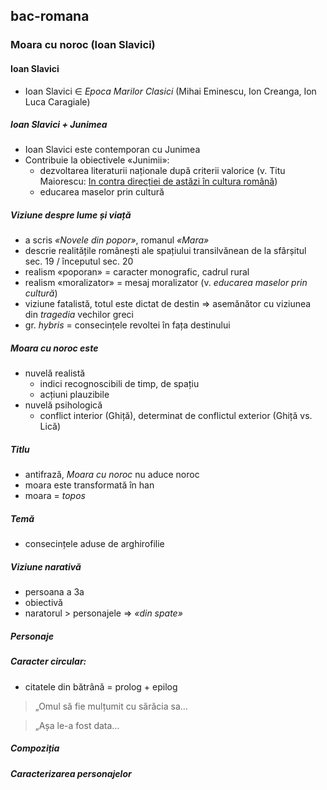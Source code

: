 ## bac-romana

### Moara cu noroc (Ioan Slavici)

#### Ioan Slavici
+ Ioan Slavici ∈ *Epoca Marilor Clasici* (Mihai Eminescu, Ion Creanga, Ion Luca Caragiale)

##### Ioan Slavici + Junimea
+ Ioan Slavici este contemporan cu Junimea
+ Contribuie la obiectivele «Junimii»:
    + dezvoltarea literaturii naționale după criterii valorice (v. Titu Maiorescu: [In contra direcției de astăzi în cultura română](https://ro.wikisource.org/wiki/%C3%8En_contra_direc%C8%9Biei_de_ast%C4%83zi_%C3%AEn_cultura_rom%C3%A2n%C4%83))
    + educarea maselor prin cultură

##### Viziune despre lume și viață

+ a scris *«Novele din popor»*, romanul *«Mara»*
+ descrie realitățile românești ale spațiului transilvănean de la sfârșitul sec. 19 / începutul sec. 20
+ realism «poporan» = caracter monografic, cadrul rural
+ realism «moralizator» = mesaj moralizator (v. *educarea maselor prin cultură*)
+ viziune fatalistă, totul este dictat de destin ⇒ asemănător cu viziunea din *tragedia* vechilor greci
+ gr. *hybris* = consecințele revoltei în fața destinului

##### Moara cu noroc este
+ nuvelă realistă
    + indici recognoscibili de timp, de spațiu
    + acțiuni plauzibile
+ nuvelă psihologică
    + conflict interior (Ghiță), determinat de conflictul exterior (Ghiță vs. Lică)

##### Titlu
+ antifrază, *Moara cu noroc* nu aduce noroc
+ moara este transformată în han
+ moara = *topos*

##### Temă
+ consecințele aduse de arghirofilie

##### Viziune narativă
+ persoana a 3a
+ obiectivă
+ naratorul > personajele ⇒ *«din spate»*

##### Personaje
##### Caracter circular:
+ citatele din bătrână = prolog + epilog

> „Omul să fie mulțumit cu sărăcia sa…

> „Așa le-a fost data…

##### Compoziția
##### Caracterizarea personajelor
